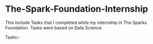 # The-Spark-Foundation-Internship
This include Tasks that I completed while my internship in The Sparks Foundation. Tasks were based on Data Science.

Tasks:-


